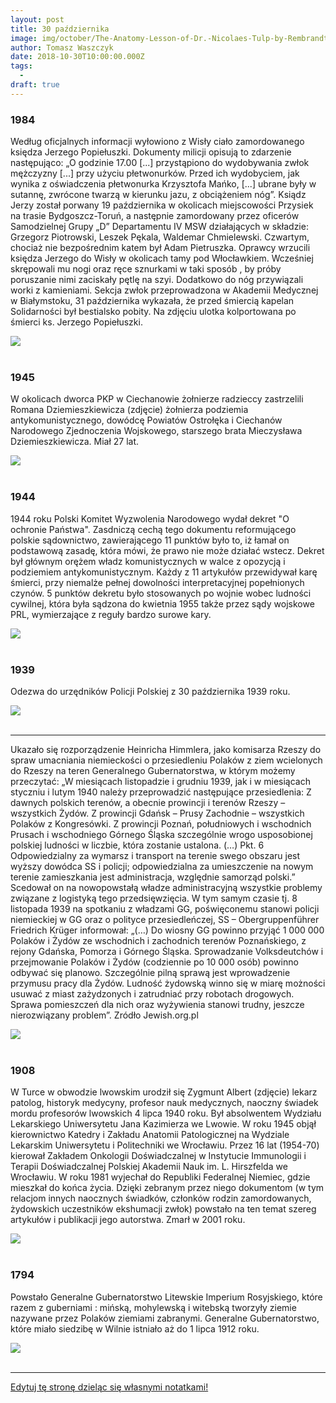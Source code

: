 ```yaml
---
layout: post
title: 30 października
image: img/october/The-Anatomy-Lesson-of-Dr.-Nicolaes-Tulp-by-Rembrandt.jpg
author: Tomasz Waszczyk
date: 2018-10-30T10:00:00.000Z
tags:
  - 
draft: true
---
```


### 1984

Według oficjalnych informacji wyłowiono z Wisły ciało zamordowanego księdza Jerzego Popiełuszki. Dokumenty milicji opisują to zdarzenie następująco: „O godzinie 17.00 [...] przystąpiono do wydobywania zwłok mężczyzny [...] przy użyciu płetwonurków. Przed ich wydobyciem, jak wynika z oświadczenia płetwonurka Krzysztofa Mańko, [...] ubrane były w sutannę, zwrócone twarzą w kierunku jazu, z obciążeniem nóg”. Ksiądz Jerzy został porwany 19 października w okolicach miejscowości Przysiek na trasie Bydgoszcz-Toruń, a następnie zamordowany przez oficerów Samodzielnej Grupy „D” Departamentu IV MSW działających w składzie: Grzegorz Piotrowski, Leszek Pękala, Waldemar Chmielewski. Czwartym, chociaż nie bezpośrednim katem był Adam Pietruszka. Oprawcy wrzucili księdza Jerzego do Wisły w okolicach tamy pod Włocławkiem.  Wcześniej skrępowali mu nogi oraz ręce sznurkami w taki sposób , by próby poruszanie nimi zaciskały pętlę na szyi. Dodatkowo do nóg przywiązali worki z kamieniami. Sekcja zwłok przeprowadzona w Akademii Medycznej w Białymstoku, 31 października wykazała, że przed śmiercią kapelan Solidarności był bestialsko pobity.
Na zdjęciu ulotka kolportowana po śmierci ks. Jerzego Popiełuszki.

<img src="./img/october/ulotka.jpg"/><br><br>

### 1945

W okolicach dworca PKP w Ciechanowie żołnierze radzieccy zastrzelili Romana Dziemieszkiewicza (zdjęcie) żołnierza podziemia antykomunistycznego, dowódcę Powiatów Ostrołęka i Ciechanów Narodowego Zjednoczenia Wojskowego, starszego brata Mieczysława Dziemieszkiewicza.
Miał 27 lat.

<img src="./img/october/dziemieszkiewicz.jpg"/><br><br>

### 1944

1944 roku Polski Komitet Wyzwolenia Narodowego wydał dekret "O ochronie Państwa". 
Zasdniczą cechą tego dokumentu reformującego polskie sądownictwo, zawierającego 11 punktów było to, iż łamał on podstawową zasadę, która mówi, że prawo nie może działać wstecz. Dekret był głównym orężem władz komunistycznych w walce z opozycją i podziemiem antykomunistycznym. Każdy z 11 artykułów przewidywał karę śmierci, przy niemalże pełnej dowolności interpretacyjnej popełnionych czynów. 5 punktów dekretu było stosowanych po wojnie wobec ludności cywilnej, która była sądzona do kwietnia 1955 także przez sądy wojskowe PRL, wymierzające z reguły bardzo surowe kary.

<img src="./img/october/manifest.jpg"/><br><br>

### 1939

Odezwa do urzędników Policji Polskiej z 30 października 1939 roku.

<img src="./img/october/odezwa.jpg"/><br><br>

---

Ukazało się
rozporządzenie Heinricha Himmlera, jako
komisarza Rzeszy do spraw umacniania
niemieckości o przesiedleniu Polaków z ziem
wcielonych do Rzeszy na teren Generalnego
Gubernatorstwa, w którym możemy przeczytać:
„W miesiącach listopadzie i grudniu 1939, jak i w miesiącach styczniu i lutym 1940 należy
przeprowadzić następujące przesiedlenia:
Z dawnych polskich terenów, a obecnie prowincji i terenów Rzeszy – wszystkich Żydów.
Z prowincji Gdańsk – Prusy Zachodnie –
wszystkich Polaków z Kongresówki.
Z prowincji Poznań, południowych i wschodnich Prusach i wschodniego Górnego Śląska szczególnie wrogo usposobionej polskiej ludności w liczbie, która zostanie ustalona. (…)
Pkt. 6
Odpowiedzialny za wymarsz i transport na
terenie swego obszaru jest wyższy dowódca SS i policji; odpowiedzialna za umieszczenie na
nowym terenie zamieszkania jest administracja,
względnie samorząd polski.” Scedował on na
nowopowstałą władze administracyjną wszystkie problemy związane z logistyką tego
przedsięwzięcia. W tym samym czasie tj. 8
listopada 1939 na spotkaniu z władzami GG,
poświęconemu stanowi policji niemieckiej w GG oraz o polityce przesiedleńczej, SS –
Obergruppenführer Friedrich Krüger informował:
„(…) Do wiosny GG powinno przyjąć 1 000 000
Polaków i Żydów ze wschodnich i zachodnich
terenów Poznańskiego, z rejony Gdańska,
Pomorza i Górnego Śląska. Sprowadzanie
Volksdeutchów i przejmowanie Polaków i Żydów (codziennie po 10 000 osób) powinno odbywać się planowo. Szczególnie pilną sprawą jest wprowadzenie przymusu pracy dla Żydów.
Ludność żydowską winno się w miarę możności usuwać z miast zażydzonych i zatrudniać przy robotach drogowych. Sprawa pomieszczeń dla nich oraz wyżywienia stanowi trudny, jeszcze nierozwiązany problem”.
Zródło Jewish.org.pl

<img src="./img/october/himmler.jpg"/><br><br>

### 1908

W Turce w obwodzie lwowskim urodził się Zygmunt Albert (zdjęcie) lekarz patolog, historyk medycyny, profesor nauk medycznych, naoczny świadek mordu profesorów lwowskich 4 lipca 1940 roku.
Był absolwentem Wydziału Lekarskiego Uniwersytetu Jana Kazimierza we Lwowie. W roku 1945  objął kierownictwo Katedry i Zakładu Anatomii Patologicznej na Wydziale Lekarskim Uniwersytetu i Politechniki we Wrocławiu. Przez 16 lat (1954-70) kierował  Zakładem Onkologii Doświadczalnej w Instytucie Immunologii i Terapii Doświadczalnej Polskiej Akademii Nauk im. L. Hirszfelda we Wrocławiu. W roku 1981 wyjechał do Republiki Federalnej Niemiec, gdzie mieszkał do końca życia. 
Dzięki zebranym przez niego dokumentom (w tym relacjom innych naocznych świadków, członków rodzin zamordowanych, żydowskich uczestników ekshumacji zwłok) powstało na ten temat szereg artykułów i publikacji jego autorstwa. Zmarł w 2001 roku.

<img src="./img/october/albert.jpg"/><br><br>

### 1794

Powstało Generalne Gubernatorstwo Litewskie Imperium Rosyjskiego, które razem z guberniami : mińską, mohylewską i witebską tworzyły ziemie nazywane przez Polaków ziemiami zabranymi. Generalne Gubernatorstwo, które miało siedzibę w Wilnie istniało aż do 1 lipca 1912 roku.

<img src="./img/october/gubernatorstwo.jpg"/><br><br>

---

<a href="https://github.com/TomaszWaszczyk/historia.waszczyk.com/edit/master/src/content/october-30.md" target="_blank">Edytuj tę stronę dzieląc się własnymi notatkami!</a>
